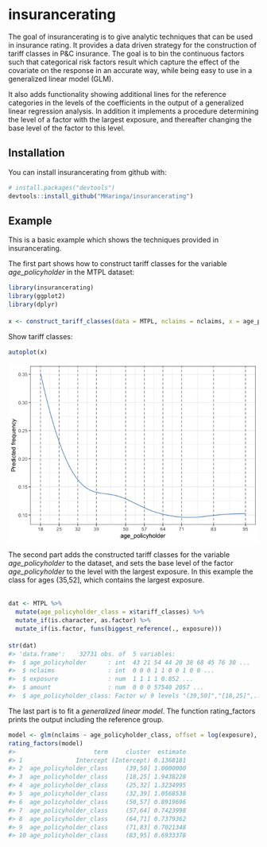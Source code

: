 
<!-- README.md is generated from README.Rmd. Please edit that file -->

# insurancerating

The goal of insurancerating is to give analytic techniques that can be
used in insurance rating. It provides a data driven strategy for the
construction of tariff classes in P\&C insurance. The goal is to bin the
continuous factors such that categorical risk factors result which
capture the effect of the covariate on the response in an accurate way,
while being easy to use in a generalized linear model (GLM).

It also adds functionality showing additional lines for the reference
categories in the levels of the coefficients in the output of a
generalized linear regression analysis. In addition it implements a
procedure determining the level of a factor with the largest exposure,
and thereafter changing the base level of the factor to this level.

## Installation

You can install insurancerating from github with:

``` r
# install.packages("devtools")
devtools::install_github("MHaringa/insurancerating")
```

## Example

This is a basic example which shows the techniques provided in
insurancerating.

The first part shows how to construct tariff classes for the variable
*age\_policyholder* in the MTPL dataset:

``` r
library(insurancerating)
library(ggplot2)
library(dplyr)

x <- construct_tariff_classes(data = MTPL, nclaims = nclaims, x = age_policyholder, exposure = exposure)
```

Show tariff classes:

``` r
autoplot(x)
```

![](man/figures/plaatje-1.png)<!-- -->

The second part adds the constructed tariff classes for the variable
*age\_policyholder* to the dataset, and sets the base level of the
factor *age\_policyholder* to the level with the largest exposure. In
this example the class for ages (35,52\], which contains the largest
exposure.

``` r

dat <- MTPL %>%
  mutate(age_policyholder_class = x$tariff_classes) %>%
  mutate_if(is.character, as.factor) %>%
  mutate_if(is.factor, funs(biggest_reference(., exposure)))

str(dat)
#> 'data.frame':    32731 obs. of  5 variables:
#>  $ age_policyholder      : int  43 21 54 44 20 38 68 45 76 30 ...
#>  $ nclaims               : int  0 0 0 1 1 0 0 1 0 0 ...
#>  $ exposure              : num  1 1 1 1 0.852 ...
#>  $ amount                : num  0 0 0 57540 2057 ...
#>  $ age_policyholder_class: Factor w/ 9 levels "(39,50]","[18,25]",..: 1 2 5 1 2 4 7 1 8 3 ...
```

The last part is to fit a *generalized linear model*. The function
rating\_factors prints the output including the reference
group.

``` r
model <- glm(nclaims ~ age_policyholder_class, offset = log(exposure), family = "poisson", data = dat)
rating_factors(model)
#>                      term     cluster  estimate
#> 1               Intercept (Intercept) 0.1368181
#> 2  age_policyholder_class     (39,50] 1.0000000
#> 3  age_policyholder_class     [18,25] 1.9438228
#> 4  age_policyholder_class     (25,32] 1.3234995
#> 5  age_policyholder_class     (32,39] 1.0568538
#> 6  age_policyholder_class     (50,57] 0.8919696
#> 7  age_policyholder_class     (57,64] 0.7423998
#> 8  age_policyholder_class     (64,71] 0.7379362
#> 9  age_policyholder_class     (71,83] 0.7021348
#> 10 age_policyholder_class     (83,95] 0.6933378
```
